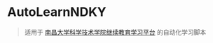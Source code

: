 # AutoLearnNDKY

> 适用于 [南昌大学科学技术学院继续教育学习平台](https://ndky.youkexuetang.cn/#/schoolHome/index) 的自动化学习脚本